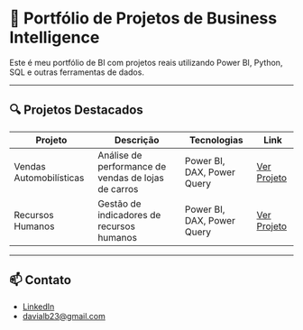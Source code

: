 # 🎯 Portfólio de Projetos de Business Intelligence

Este é meu portfólio de BI com projetos reais utilizando Power BI, Python, SQL e outras ferramentas de dados.

---

## 🔍 Projetos Destacados

| Projeto | Descrição | Tecnologias | Link |
|--------|-----------|-------------|------|
| Vendas Automobilísticas| Análise de performance de vendas de lojas de carros | Power BI, DAX, Power Query | [Ver Projeto](./vendas-automobilisticas) |
| Recursos Humanos | Gestão de indicadores de recursos humanos | Power BI, DAX, Power Query | [Ver Projeto](./) |

---

## 📫 Contato

- [LinkedIn](https://www.linkedin.com/in/davialbini/)
- davialb23@gmail.com

